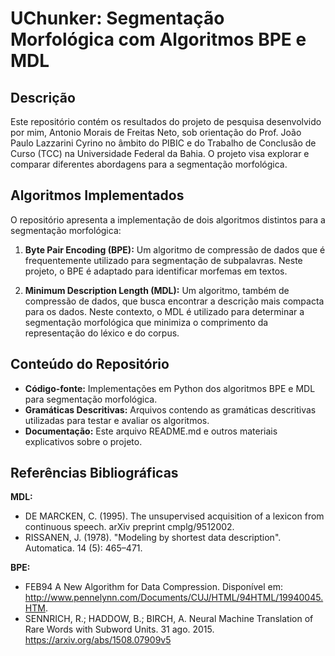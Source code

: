 # UChunker: Segmentação Morfológica com Algoritmos BPE e MDL

## Descrição

Este repositório contém os resultados do projeto de pesquisa desenvolvido por mim, Antonio Morais de Freitas Neto, sob orientação do Prof. João Paulo Lazzarini Cyrino no âmbito do PIBIC e do Trabalho de Conclusão de Curso (TCC) na Universidade Federal da Bahia. O projeto visa explorar e comparar diferentes abordagens para a segmentação morfológica.

## Algoritmos Implementados

O repositório apresenta a implementação de dois algoritmos distintos para a segmentação morfológica:

1. **Byte Pair Encoding (BPE):** Um algoritmo de compressão de dados que é frequentemente utilizado para segmentação de subpalavras. Neste projeto, o BPE é adaptado para identificar morfemas em textos.

2. **Minimum Description Length (MDL):** Um algoritmo, também de compressão de dados, que busca encontrar a descrição mais compacta para os dados. Neste contexto, o MDL é utilizado para determinar a segmentação morfológica que minimiza o comprimento da representação do léxico e do corpus.

## Conteúdo do Repositório

- **Código-fonte:** Implementações em Python dos algoritmos BPE e MDL para segmentação morfológica.
- **Gramáticas Descritivas:** Arquivos contendo as gramáticas descritivas utilizadas para testar e avaliar os algoritmos.
- **Documentação:** Este arquivo README.md e outros materiais explicativos sobre o projeto.

## Referências Bibliográficas

**MDL:**

- DE MARCKEN, C. (1995). The unsupervised acquisition of a lexicon from continuous speech. arXiv preprint cmplg/9512002.
- RISSANEN, J. (1978). "Modeling by shortest data description". Automatica. 14 (5): 465–471.

**BPE:**

-  FEB94 A New Algorithm for Data Compression. Disponível em: <http://www.pennelynn.com/Documents/CUJ/HTML/94HTML/19940045.HTM>.
- SENNRICH, R.; HADDOW, B.; BIRCH, A. Neural Machine Translation of Rare Words with Subword Units. 31 ago. 2015. https://arxiv.org/abs/1508.07909v5
